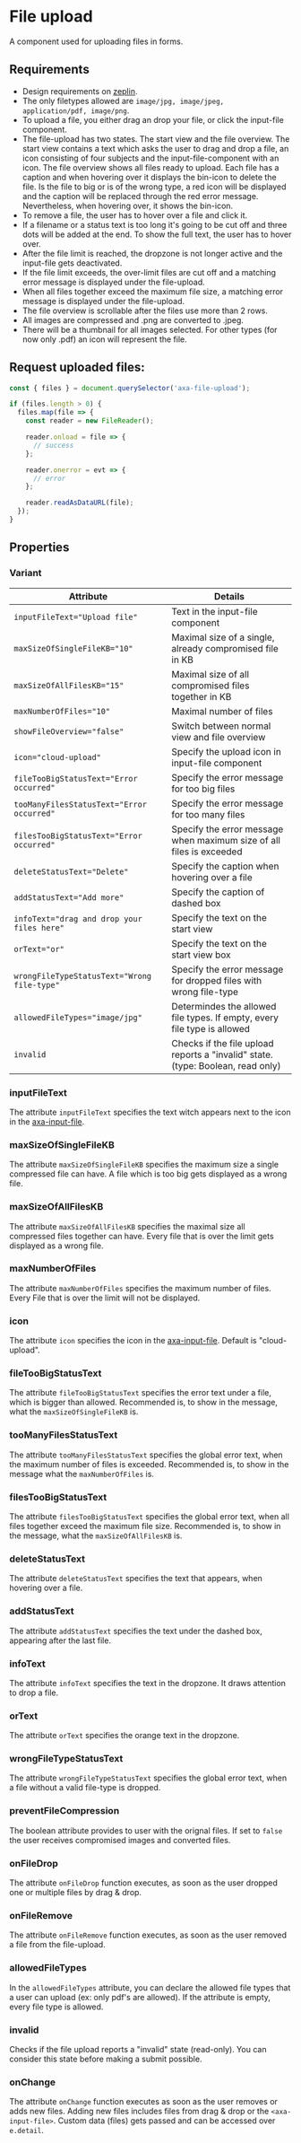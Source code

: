 # File upload

A component used for uploading files in forms.

## Requirements

- Design requirements on [zeplin](https://zpl.io/2ZrKE7G).
- The only filetypes allowed are `image/jpg, image/jpeg, application/pdf, image/png`.
- To upload a file, you either drag an drop your file, or click the input-file component.
- The file-upload has two states. The start view and the file overview. The start view contains a text which asks the user to drag and drop a file, an icon consisting of four subjects and the input-file-component with an icon. The file overview shows all files ready to upload. Each file has a caption and when hovering over it displays the bin-icon to delete the file. Is the file to big or is of the wrong type, a red icon will be displayed and the caption will be replaced through the red error message. Nevertheless, when hovering over, it shows the bin-icon.
- To remove a file, the user has to hover over a file and click it.
- If a filename or a status text is too long it's going to be cut off and three dots will be added at the end. To show the full text, the user has to hover over.
- After the file limit is reached, the dropzone is not longer active and the input-file gets deactivated.
- If the file limit exceeds, the over-limit files are cut off and a matching error message is displayed under the file-upload.
- When all files together exceed the maximum file size, a matching error message is displayed under the file-upload.
- The file overview is scrollable after the files use more than 2 rows.
- All images are compressed and .png are converted to .jpeg.
- There will be a thumbnail for all images selected. For other types (for now only .pdf) an icon will represent the file.

## Request uploaded files:

```js
const { files } = document.querySelector('axa-file-upload');

if (files.length > 0) {
  files.map(file => {
    const reader = new FileReader();

    reader.onload = file => {
      // success
    };

    reader.onerror = evt => {
      // error
    };

    reader.readAsDataURL(file);
  });
}
```

## Properties

### Variant

| Attribute                                   | Details                                                                         |
| ------------------------------------------- | ------------------------------------------------------------------------------- |
| `inputFileText="Upload file"`               | Text in the input-file component                                                |
| `maxSizeOfSingleFileKB="10"`                | Maximal size of a single, already compromised file in KB                        |
| `maxSizeOfAllFilesKB="15"`                  | Maximal size of all compromised files together in KB                            |
| `maxNumberOfFiles="10"`                     | Maximal number of files                                                         |
| `showFileOverview="false"`                  | Switch between normal view and file overview                                    |
| `icon="cloud-upload"`                       | Specify the upload icon in input-file component                                 |
| `fileTooBigStatusText="Error occurred"`     | Specify the error message for too big files                                     |
| `tooManyFilesStatusText="Error occurred"`   | Specify the error message for too many files                                    |
| `filesTooBigStatusText="Error occurred"`    | Specify the error message when maximum size of all files is exceeded            |
| `deleteStatusText="Delete"`                 | Specify the caption when hovering over a file                                   |
| `addStatusText="Add more"`                  | Specify the caption of dashed box                                               |
| `infoText="drag and drop your files here"`  | Specify the text on the start view                                              |
| `orText="or"`                               | Specify the text on the start view box                                          |
| `wrongFileTypeStatusText="Wrong file-type"` | Specify the error message for dropped files with wrong file-type                |
| `allowedFileTypes="image/jpg"`              | Determindes the allowed file types. If empty, every file type is allowed        |
| `invalid`                                   | Checks if the file upload reports a "invalid" state. (type: Boolean, read only) |

### inputFileText

The attribute `inputFileText` specifies the text witch appears next to the icon in the [axa-input-file](https://github.com/axa-ch-webhub-cloud/pattern-library/blob/develop/src/components/10-atoms/input-file/README.md).

### maxSizeOfSingleFileKB

The attribute `maxSizeOfSingleFileKB` specifies the maximum size a single compressed file can have. A file which is too big gets displayed as a wrong file.

### maxSizeOfAllFilesKB

The attribute `maxSizeOfAllFilesKB` specifies the maximal size all compressed files together can have. Every file that is over the limit gets displayed as a wrong file.

### maxNumberOfFiles

The attribute `maxNumberOfFiles` specifies the maximum number of files. Every File that is over the limit will not be displayed.

### icon

The attribute `icon` specifies the icon in the [axa-input-file](https://github.com/axa-ch-webhub-cloud/pattern-library/blob/develop/src/components/10-atoms/input-file/README.md). Default is "cloud-upload".

### fileTooBigStatusText

The attribute `fileTooBigStatusText` specifies the error text under a file, which is bigger than allowed. Recommended is, to show in the message, what the `maxSizeOfSingleFileKB` is.

### tooManyFilesStatusText

The attribute `tooManyFilesStatusText` specifies the global error text, when the maximum number of files is exceeded. Recommended is, to show in the message what the `maxNumberOfFiles` is.

### filesTooBigStatusText

The attribute `filesTooBigStatusText` specifies the global error text, when all files together exceed the maximum file size.
Recommended is, to show in the message, what the `maxSizeOfAllFilesKB` is.

### deleteStatusText

The attribute `deleteStatusText` specifies the text that appears, when hovering over a file.

### addStatusText

The attribute `addStatusText` specifies the text under the dashed box, appearing after the last file.

### infoText

The attribute `infoText` specifies the text in the dropzone. It draws attention to drop a file.

### orText

The attribute `orText` specifies the orange text in the dropzone.

### wrongFileTypeStatusText

The attribute `wrongFileTypeStatusText` specifies the global error text, when a file without a valid file-type is dropped.

### preventFileCompression

The boolean attribute provides to user with the orignal files. If set to `false` the user receives compromised images and converted files.

### onFileDrop

The attribute `onFileDrop` function executes, as soon as the user dropped one or multiple files by drag & drop.

### onFileRemove

The attribute `onFileRemove` function executes, as soon as the user removed a file from the file-upload.

### allowedFileTypes

In the `allowedFileTypes` attribute, you can declare the allowed file types that a user can upload (ex: only pdf's are allowed). If the attribute is empty, every file type is allowed.

### invalid

Checks if the file upload reports a "invalid" state (read-only). You can consider this state before making a submit possible.

### onChange

The attribute `onChange` function executes as soon as the user removes or adds new files. Adding new files includes files from drag & drop or the `<axa-input-file>`. Custom data (files) gets passed and can be accessed over `e.detail`.
